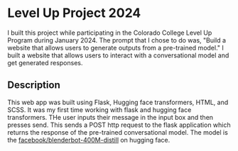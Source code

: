 # Level Up Project 2024
I built this project while participating in the Colorado College Level Up Program during January 2024. The prompt that I chose to do was, "Build a website that allows users to generate outputs from a pre-trained model." I built a website that allows users to interact with a conversational model and get generated responses.

## Description
This web app was built using Flask, Hugging face transformers, HTML, and SCSS. It was my first time working with flask and hugging face transformers. THe user inputs their message in the input box and then presses send. This sends a POST http request to the flask application which returns the response of the pre-trained conversational model. The model is the [facebook/blenderbot-400M-distill](https://huggingface.co/facebook/blenderbot-400M-distill?text=Hey+my+name+is+Julien%21+How+are+you%3F) on hugging face.
